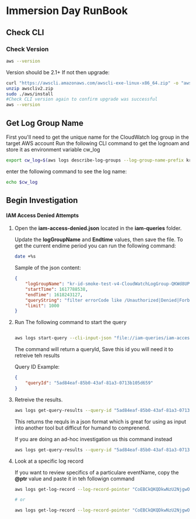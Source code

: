# Immersion Day RunBook

## Check CLI
### Check Version 
```bash
aws --version
```

Version should be 2.1+ If not then upgrade:
```bash
curl "https://awscli.amazonaws.com/awscli-exe-linux-x86_64.zip" -o "awscliv2.zip"
unzip awscliv2.zip
sudo ./aws/install
#Check CLI version again to confirm upgrade was successful
aws --version 


```

## Get Log Group Name
First you'll need to get the unique name for the CloudWatch log group in the target AWS account 
Run the following CLI command to get the lognoam and store it as environment variable  cw_log

```bash
export cw_log=$(aws logs describe-log-groups --log-group-name-prefix kr- --query 'logGroups[*].logGroupName' | sed 's/[]    "[]//g')   

```
enter the following command to see the log name:
```bash
echo $cw_log
```

## Begin Investigation


#### IAM Access Denied Attempts

1. Open the **iam-access-denied.json** located in the **iam-queries** folder. 

    Update the **logGroupName** and **Endtime** values, then save the file.
    To get the current endime period you can run the following command:
    
    ```bash
    date +%s
    ```
    
    Sample of the json content:
    ```json
    {
        "logGroupName": "kr-id-smoke-test-v4-CloudWatchLogGroup-QKWd8UPfvtET",
        "startTime": 1617788538, 
        "endTime": 1618243127, 
        "queryString": "filter errorCode like /Unauthorized|Denied|Forbidden/ | fields awsRegion, userIdentity.arn, eventSource, eventName, sourceIPAddress, userAgent", 
        "limit": 1000
    }
    
    ```

2. Run The following command to start the query 

    ```bash
    
    aws logs start-query --cli-input-json "file://iam-queries/iam-access-denied.json"
    ```
    
    The command will return a queryId, Save this id you will need it to retreive teh results
    
    Query ID Example:
    ```json
    {
        "queryId": "5ad84eaf-85b0-43af-81a3-0713b105d659"
    }
    ```

2. Retreive the results. 

    ```bash
    aws logs get-query-results --query-id "5ad84eaf-85b0-43af-81a3-0713b105d659" #<<-- Your query ID will be diffrent
    ```
    This returns the requls in a json format which is great for using as input into another tool but difficut for humand to comprenend. 
    
    If you are doing an ad-hoc investigation us this command instead
    
    ```bash
    aws logs get-query-results --query-id "5ad84eaf-85b0-43af-81a3-0713b105d659" --output table
    ```
    
3. Look at a specific log record
    
    If you want to review specifics of a particulare eventName, copy the **@ptr** value and paste it in teh followign command 
    
    ```bash
    aws logs get-log-record --log-record-pointer "CoEBCkQKQDkwNzU2NjgwOTgyODprci1pZC1zbW9rZS10ZXN0LXY0LUNsb3VkV2F0Y2hMb2dHcm91cC1RS1dkOFVQZnZ0RVQQAxI5GhgCBd4EB18AAAAEwmNzFgAGB0YEwAAAAPIgASjY6+K0jC8w0ZHjtIwvOJ0BQMqsDUiu8AZQl7UGEEIYAQ==" --output table
    
    # or
    
    aws logs get-log-record --log-record-pointer "CoEBCkQKQDkwNzU2NjgwOTgyODprci1pZC1zbW9rZS10ZXN0LXY0LUNsb3VkV2F0Y2hMb2dHcm91cC1RS1dkOFVQZnZ0RVQQAxI5GhgCBd4EB18AAAAEwmNzFgAGB0YEwAAAAPIgASjY6+K0jC8w0ZHjtIwvOJ0BQMqsDUiu8AZQl7UGEEIYAQ==" --query 'logRecord[*].eventTime
    ```
    